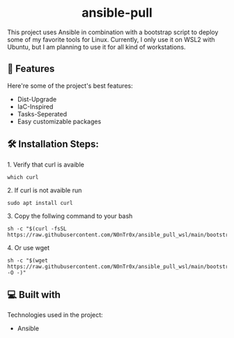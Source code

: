 <h1 align="center" id="title">ansible-pull</h1>

<p id="description">This project uses Ansible in combination with a bootstrap script to deploy some of my favorite tools for Linux. Currently, I only use it on WSL2 with Ubuntu, but I am planning to use it for all kind of workstations.</p>

  
  
<h2>🧐 Features</h2>

Here're some of the project's best features:

*   Dist-Upgrade
*   IaC-Inspired
*   Tasks-Seperated
*   Easy customizable packages

<h2>🛠️ Installation Steps:</h2>

<p>1. Verify that curl is avaible</p>

```
which curl
```

<p>2. If curl is not avaible run</p>

```
sudo apt install curl
```

<p>3. Copy the follwing command to your bash</p>

```
sh -c "$(curl -fsSL https://raw.githubusercontent.com/N0nTr0x/ansible_pull_wsl/main/bootstrap.sh)"
```

<p>4. Or use wget</p>

```
sh -c "$(wget https://raw.githubusercontent.com/N0nTr0x/ansible_pull_wsl/main/bootstrap.sh -O -)"
```

  
  
<h2>💻 Built with</h2>

Technologies used in the project:

*   Ansible

